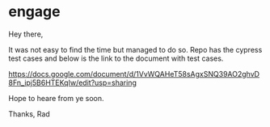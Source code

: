 # engage
Hey there,

It was not easy to find the time but managed to do so. 
Repo has the cypress test cases and below is the link
to the document with test cases.

https://docs.google.com/document/d/1VvWQAHeT58sAgxSNQ39AO2ghvD8Fn_ipj5B6HTEKqIw/edit?usp=sharing

Hope to heare from ye soon.

Thanks,
Rad
